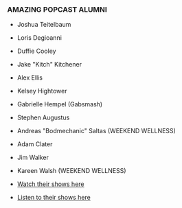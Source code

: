 ### AMAZING POPCAST ALUMNI
* Joshua Teitelbaum
* Loris Degioanni 
* Duffie Cooley
* Jake "Kitch" Kitchener
* Alex Ellis
* Kelsey Hightower
* Gabrielle Hempel (Gabsmash)
* Stephen Augustus
* Andreas "Bodmechanic" Saltas (WEEKEND WELLNESS)
* Adam Clater
* Jim Walker
* Kareen Walsh (WEEKEND WELLNESS)

* [Watch their shows here](http://bit.ly/35MXfte)
* [Listen to their shows here](http://bit.ly/3fC7sxd)
